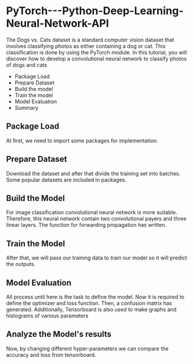 # PyTorch---Python-Deep-Learning-Neural-Network-API
The Dogs vs. Cats dataset is a standard computer vision dataset that involves classifying photos as either containing a dog or cat. This classification is done by using the PyTorch module. In this tutorial, you will discover how to develop a convolutional neural network to classify photos of dogs and cats
- Package Load
- Prepare Dataset
- Build the model
- Train the model
- Model Evaluation
- Summary

## Package Load 
At first, we need to import some packages for implementation. 
## Prepare Dataset
Download the dataset and after that divide the training set into batches. Some popular datasets are  included in packages.
## Build the Model
For image classification convolutional neural network is more suitable. 
Therefore, this neural network contain two convolutional payers and three linear layers. The function for forwarding propagation has written. 
## Train the Model
After that, we will pass our training data to train our model so it will predict the outputs.
## Model Evaluation
All process until here is the task to define the model. Now it is required to define the optimizer and loss function. Then, a confusion matrix has generated. Additionally, Tensorboard is also used to make graphs and histograms of various parameters
## Analyze the Model's results
Now, by changing different hyper-parameters we can compare the accuracy and loss from tensorboard.
